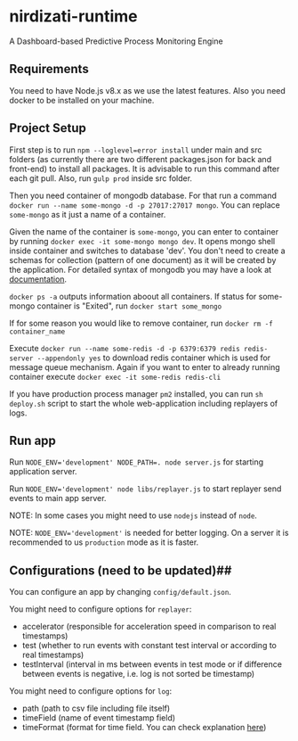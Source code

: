 # nirdizati-runtime
A Dashboard-based Predictive Process Monitoring Engine


## Requirements
You need to have Node.js v8.x as we use the latest features. Also you need docker to be installed on your machine.


## Project Setup ##
First step is to run `npm --loglevel=error install` under main and src folders
(as currently there are two different packages.json for back and front-end) to install all packages. 
It is advisable to run this command after each git pull. Also, run `gulp prod` inside src folder.

Then you need container of mongodb database. For that run a command `docker run --name some-mongo -d -p 27017:27017 mongo`. 
You can replace `some-mongo` as it just a name of a container.

Given the name of the container is `some-mongo`, you can enter to container by running 
`docker exec -it some-mongo mongo dev`. It opens mongo shell inside container and switches to database 'dev'.
You don't need to create a schemas for collection (pattern of one document) as it will be created by the application. 
For detailed syntax of mongodb you may have a look at [documentation](https://docs.some-mongo.com/manual/introduction/).

`docker ps -a` outputs information aboout all containers. If status for some-mongo container is "Exited", run `docker start some_mongo`

If for some reason you would like to remove container, run `docker rm -f container_name`

Execute `docker run --name some-redis -d -p 6379:6379 redis redis-server --appendonly yes` to download redis container 
which is used for message queue mechanism. Again if you want to enter to already running container execute 
`docker exec -it some-redis redis-cli`

If you have production process manager `pm2` installed, you can run `sh deploy.sh` script to start the whole web-application 
including replayers of logs. 

## Run app ##
Run `NODE_ENV='development' NODE_PATH=. node server.js` for starting application server. 

Run `NODE_ENV='development' node libs/replayer.js` to start replayer send events to main app server. 

NOTE: In some cases you might need to use `nodejs` instead of `node`.

NOTE: `NODE_ENV='development'` is needed for better logging. On a server it is recommended to us `production` mode 
as it is faster. 

## Configurations (need to be updated)##
You can configure an app by changing `config/default.json`.

You might need to configure options for `replayer`:

- accelerator (responsible for acceleration speed in comparison to real timestamps)
- test (whether to run events with constant test interval or according to real timestamps)
- testInterval (interval in ms between events in test mode or if difference between events is negative, i.e. log is not sorted be timestamp)

You might need to configure options for `log`:

- path (path to csv file including file itself)
- timeField (name of event timestamp field)
- timeFormat (format for time field. You can check explanation [here](https://momentjs.com/docs/#/parsing/string-format/))
